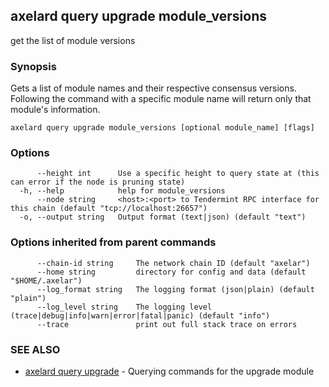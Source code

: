 ## axelard query upgrade module_versions

get the list of module versions

### Synopsis

Gets a list of module names and their respective consensus versions.
Following the command with a specific module name will return only
that module's information.

```
axelard query upgrade module_versions [optional module_name] [flags]
```

### Options

```
      --height int      Use a specific height to query state at (this can error if the node is pruning state)
  -h, --help            help for module_versions
      --node string     <host>:<port> to Tendermint RPC interface for this chain (default "tcp://localhost:26657")
  -o, --output string   Output format (text|json) (default "text")
```

### Options inherited from parent commands

```
      --chain-id string     The network chain ID (default "axelar")
      --home string         directory for config and data (default "$HOME/.axelar")
      --log_format string   The logging format (json|plain) (default "plain")
      --log_level string    The logging level (trace|debug|info|warn|error|fatal|panic) (default "info")
      --trace               print out full stack trace on errors
```

### SEE ALSO

- [axelard query upgrade](axelard_query_upgrade.md) - Querying commands for the upgrade module
